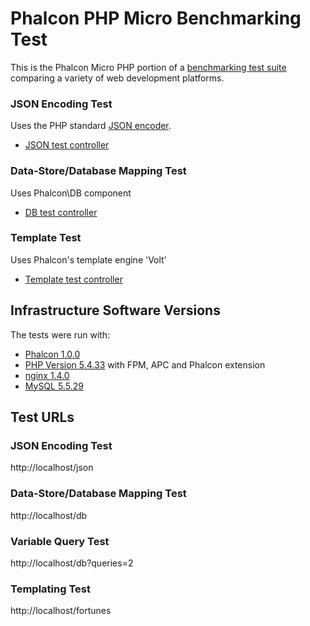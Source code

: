 # Phalcon PHP Micro Benchmarking Test

This is the Phalcon Micro PHP portion of a [benchmarking test suite](../) comparing a variety of web development platforms.

### JSON Encoding Test
Uses the PHP standard [JSON encoder](http://www.php.net/manual/en/function.json-encode.php).

* [JSON test controller](public/index.php)


### Data-Store/Database Mapping Test
Uses Phalcon\DB component

* [DB test controller](public/index.php)

### Template Test
Uses Phalcon's template engine 'Volt'

* [Template test controller](public/index.php)


## Infrastructure Software Versions
The tests were run with:

* [Phalcon 1.0.0](http://phalconphp.com/)
* [PHP Version 5.4.33](http://www.php.net/) with FPM, APC and Phalcon extension
* [nginx 1.4.0](http://nginx.org/)
* [MySQL 5.5.29](https://dev.mysql.com/)

## Test URLs
### JSON Encoding Test

http://localhost/json

### Data-Store/Database Mapping Test

http://localhost/db

### Variable Query Test

http://localhost/db?queries=2

### Templating Test

http://localhost/fortunes
